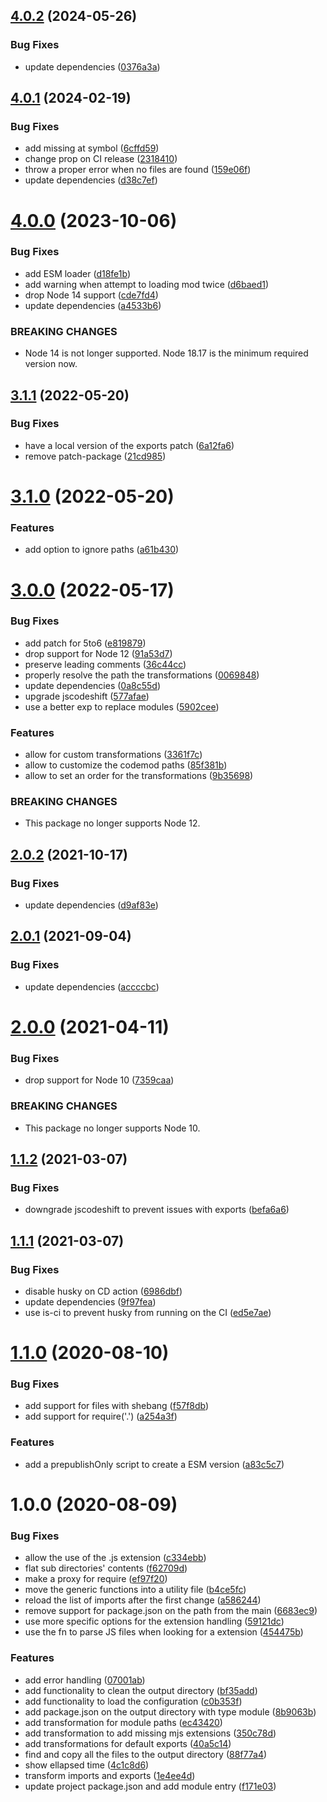 ## [4.0.2](https://github.com/homer0/cjs2esm/compare/4.0.1...4.0.2) (2024-05-26)


### Bug Fixes

* update dependencies ([0376a3a](https://github.com/homer0/cjs2esm/commit/0376a3a40e3e0b9e5194a10acc67e2bfbac88e36))

## [4.0.1](https://github.com/homer0/cjs2esm/compare/4.0.0...4.0.1) (2024-02-19)


### Bug Fixes

* add missing at symbol ([6cffd59](https://github.com/homer0/cjs2esm/commit/6cffd59fe6c571d97a318ec954c97b9006804659))
* change prop on CI release ([2318410](https://github.com/homer0/cjs2esm/commit/2318410775a2556812bdfaf3ad8d8d3cdf04a5e0))
* throw a proper error when no files are found ([159e06f](https://github.com/homer0/cjs2esm/commit/159e06ff46c8abdf7efd07768dfcb5ba31f33b55))
* update dependencies ([d38c7ef](https://github.com/homer0/cjs2esm/commit/d38c7efd61b2730d64eb68fac344a3be454dec3d))

# [4.0.0](https://github.com/homer0/cjs2esm/compare/3.1.1...4.0.0) (2023-10-06)


### Bug Fixes

* add ESM loader ([d18fe1b](https://github.com/homer0/cjs2esm/commit/d18fe1b493eff4f0fa8990fc9fca7beae62267ab))
* add warning when attempt to loading mod twice ([d6baed1](https://github.com/homer0/cjs2esm/commit/d6baed10a36f04e2ed0841c86d5819f5b74aebc8))
* drop Node 14 support ([cde7fd4](https://github.com/homer0/cjs2esm/commit/cde7fd44c8e212a508e8c9a9b4bb2dc50a64291f))
* update dependencies ([a4533b6](https://github.com/homer0/cjs2esm/commit/a4533b6719ce66e64ba9971194f4db5710134454))


### BREAKING CHANGES

* Node 14 is not longer supported. Node 18.17 is the minimum required version now.

## [3.1.1](https://github.com/homer0/cjs2esm/compare/3.1.0...3.1.1) (2022-05-20)


### Bug Fixes

* have a local version of the exports patch ([6a12fa6](https://github.com/homer0/cjs2esm/commit/6a12fa6432fd3d4cb18764b770b3a5f3636b44d2))
* remove patch-package ([21cd985](https://github.com/homer0/cjs2esm/commit/21cd98554aa531e96cd71b78f9fb411020c6cf8f))

# [3.1.0](https://github.com/homer0/cjs2esm/compare/3.0.0...3.1.0) (2022-05-20)


### Features

* add option to ignore paths ([a61b430](https://github.com/homer0/cjs2esm/commit/a61b4307b68d287b339a2c31e3b81a6c56ac37eb))

# [3.0.0](https://github.com/homer0/cjs2esm/compare/2.0.2...3.0.0) (2022-05-17)


### Bug Fixes

* add patch for 5to6 ([e819879](https://github.com/homer0/cjs2esm/commit/e819879635db0304d1a71b93fc9d896a61b48227))
* drop support for Node 12 ([91a53d7](https://github.com/homer0/cjs2esm/commit/91a53d7f4e82be00d1d06b492a9de08ff2269aac))
* preserve leading comments ([36c44cc](https://github.com/homer0/cjs2esm/commit/36c44cc9679dc23de231c9be193fc804f524c1a7))
* properly resolve the path the transformations ([0069848](https://github.com/homer0/cjs2esm/commit/00698483cc2c0a903d06975fb508d23a697471fe))
* update dependencies ([0a8c55d](https://github.com/homer0/cjs2esm/commit/0a8c55ddece403648a413adca79542957c6cd29f))
* upgrade jscodeshift ([577afae](https://github.com/homer0/cjs2esm/commit/577afae0e5b72194dbac18d95f09866c77b20baa))
* use a better exp to replace modules ([5902cee](https://github.com/homer0/cjs2esm/commit/5902ceec3a58469300303858c904747d2ac55a27))


### Features

* allow for custom transformations ([3361f7c](https://github.com/homer0/cjs2esm/commit/3361f7cb84a14bb88f034c30e4c57dbbecce2ea3))
* allow to customize the codemod paths ([85f381b](https://github.com/homer0/cjs2esm/commit/85f381b556ec9ef0b85eb93ec31c4e3e82aa793f))
* allow to set an order for the transformations ([9b35698](https://github.com/homer0/cjs2esm/commit/9b3569832c82f07278de65790f8c76259a3f21e2))


### BREAKING CHANGES

* This package no longer supports Node 12.

## [2.0.2](https://github.com/homer0/cjs2esm/compare/2.0.1...2.0.2) (2021-10-17)


### Bug Fixes

* update dependencies ([d9af83e](https://github.com/homer0/cjs2esm/commit/d9af83e8141108bee56755130511a48e02344f32))

## [2.0.1](https://github.com/homer0/cjs2esm/compare/2.0.0...2.0.1) (2021-09-04)


### Bug Fixes

* update dependencies ([accccbc](https://github.com/homer0/cjs2esm/commit/accccbccc064fac28c74b4be9193d3c2c77a1828))

# [2.0.0](https://github.com/homer0/cjs2esm/compare/1.1.2...2.0.0) (2021-04-11)


### Bug Fixes

* drop support for Node 10 ([7359caa](https://github.com/homer0/cjs2esm/commit/7359caa401ec6dba1adee075eb3c18a3e9da246e))


### BREAKING CHANGES

* This package no longer supports Node 10.

## [1.1.2](https://github.com/homer0/cjs2esm/compare/1.1.1...1.1.2) (2021-03-07)


### Bug Fixes

* downgrade jscodeshift to prevent issues with exports ([befa6a6](https://github.com/homer0/cjs2esm/commit/befa6a6117f7b658d26c4c9a18639e2546fe5e5d))

## [1.1.1](https://github.com/homer0/cjs2esm/compare/1.1.0...1.1.1) (2021-03-07)


### Bug Fixes

* disable husky on CD action ([6986dbf](https://github.com/homer0/cjs2esm/commit/6986dbffd054e77fa736a5145a16697d59138a7f))
* update dependencies ([9f97fea](https://github.com/homer0/cjs2esm/commit/9f97fea8d021c331d1dd10ca4b4da7ff3fdc7ddd))
* use is-ci to prevent husky from running on the CI ([ed5e7ae](https://github.com/homer0/cjs2esm/commit/ed5e7aee0f0799f3984d11e08415137b3015cb5e))

# [1.1.0](https://github.com/homer0/cjs2esm/compare/1.0.0...1.1.0) (2020-08-10)


### Bug Fixes

* add support for files with shebang ([f57f8db](https://github.com/homer0/cjs2esm/commit/f57f8db9550832e1f4fb39e03823b23cef522a19))
* add support for require('.') ([a254a3f](https://github.com/homer0/cjs2esm/commit/a254a3fba739221c0f67c44908726a4d05d8a6be))


### Features

* add a prepublishOnly script to create a ESM version ([a83c5c7](https://github.com/homer0/cjs2esm/commit/a83c5c7765426b3729e2f070249962d324e65017))

# 1.0.0 (2020-08-09)


### Bug Fixes

* allow the use of the .js extension ([c334ebb](https://github.com/homer0/cjs2esm/commit/c334ebb4c5f43051c2d9a1111b777344811c5c8c))
* flat sub directories' contents ([f62709d](https://github.com/homer0/cjs2esm/commit/f62709d0b17656c3c8c3ce8d22bbbeb96b71fdce))
* make a proxy for require ([ef97f20](https://github.com/homer0/cjs2esm/commit/ef97f20cf26152e68815242253456c7b48afb00f))
* move the generic functions into a utility file ([b4ce5fc](https://github.com/homer0/cjs2esm/commit/b4ce5fc01fbcab18d53fbd0994bd982b5451d686))
* reload the list of imports after the first change ([a586244](https://github.com/homer0/cjs2esm/commit/a586244b3acb9cc3b980e6acc4d312084d7085de))
* remove support for package.json on the path from the main ([6683ec9](https://github.com/homer0/cjs2esm/commit/6683ec91503d52dcb93ad7b4e71a6bcadba46f67))
* use more specific options for the extension handling ([59121dc](https://github.com/homer0/cjs2esm/commit/59121dc402cb96442556b00398df4ca4281d3730))
* use the fn to parse JS files when looking for a extension ([454475b](https://github.com/homer0/cjs2esm/commit/454475b43edcbc2faa83c47809ff8d6379e55d9d))


### Features

* add error handling ([07001ab](https://github.com/homer0/cjs2esm/commit/07001abb33819c834708c4fbb196471484d7eebd))
* add functionality to clean the output directory ([bf35add](https://github.com/homer0/cjs2esm/commit/bf35add251e22e951007d3cf3d9c60662ab8b919))
* add functionality to load the configuration ([c0b353f](https://github.com/homer0/cjs2esm/commit/c0b353f73cf15ce214a2a3dea9da2ce606769d18))
* add package.json on the output directory with type module ([8b9063b](https://github.com/homer0/cjs2esm/commit/8b9063b7a0f86d474ceabaaab8f259447fc453d3))
* add transformation for module paths ([ec43420](https://github.com/homer0/cjs2esm/commit/ec4342085d56cc4990ae9c2aabb845ca44d9a741))
* add transformation to add missing mjs extensions ([350c78d](https://github.com/homer0/cjs2esm/commit/350c78d4dc3af5740a171d0dd6bf09bcb131953b))
* add transformations for default exports ([40a5c14](https://github.com/homer0/cjs2esm/commit/40a5c141bf4dcd0aa56cd48f27ceec87fefce72a))
* find and copy all the files to the output directory ([88f77a4](https://github.com/homer0/cjs2esm/commit/88f77a4cb445ca38e8858d0f1e1187ab2a619d0b))
* show ellapsed time ([4c1c8d6](https://github.com/homer0/cjs2esm/commit/4c1c8d66844bea13f6c3fa55ee4415e20b67abd6))
* transform imports and exports ([1e4ee4d](https://github.com/homer0/cjs2esm/commit/1e4ee4d87ac1678809952fbf3c75c749e854774a))
* update project package.json and add module entry ([f171e03](https://github.com/homer0/cjs2esm/commit/f171e03282147097b2a5576c300a8c2f754d2869))
